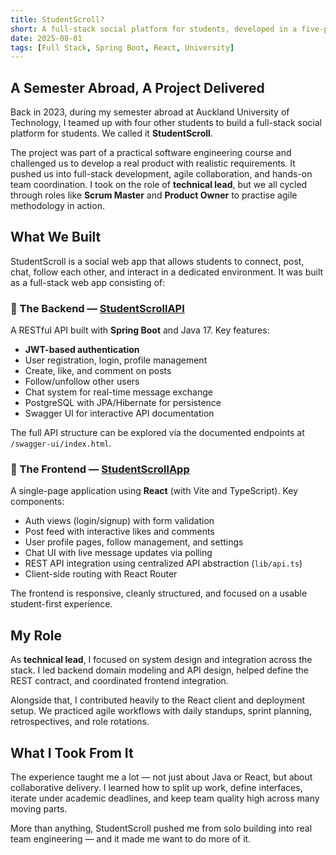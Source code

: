 ```yaml
---
title: StudentScroll?
short: A full-stack social platform for students, developed in a five-person team during my exchange semester in New Zealand
date: 2025-08-01
tags: [Full Stack, Spring Boot, React, University]
---
```


## A Semester Abroad, A Project Delivered

Back in 2023, during my semester abroad at Auckland University of Technology, I teamed up with four other students to build a full-stack social platform for students. We called it **StudentScroll**.

The project was part of a practical software engineering course and challenged us to develop a real product with realistic requirements. It pushed us into full-stack development, agile collaboration, and hands-on team coordination. I took on the role of **technical lead**, but we all cycled through roles like **Scrum Master** and **Product Owner** to practise agile methodology in action.

## What We Built

StudentScroll is a social web app that allows students to connect, post, chat, follow each other, and interact in a dedicated environment. It was built as a full-stack web app consisting of:

### 🧩 The Backend — [StudentScrollAPI](https://github.com/leo-lem/StudentScrollAPI)

A RESTful API built with **Spring Boot** and Java 17. Key features:

- **JWT-based authentication**
- User registration, login, profile management
- Create, like, and comment on posts
- Follow/unfollow other users
- Chat system for real-time message exchange
- PostgreSQL with JPA/Hibernate for persistence
- Swagger UI for interactive API documentation

The full API structure can be explored via the documented endpoints at `/swagger-ui/index.html`.

### 🎨 The Frontend — [StudentScrollApp](https://github.com/leo-lem/StudentScrollApp)

A single-page application using **React** (with Vite and TypeScript). Key components:

- Auth views (login/signup) with form validation
- Post feed with interactive likes and comments
- User profile pages, follow management, and settings
- Chat UI with live message updates via polling
- REST API integration using centralized API abstraction (`lib/api.ts`)
- Client-side routing with React Router

The frontend is responsive, cleanly structured, and focused on a usable student-first experience.

## My Role

As **technical lead**, I focused on system design and integration across the stack. I led backend domain modeling and API design, helped define the REST contract, and coordinated frontend integration.

Alongside that, I contributed heavily to the React client and deployment setup. We practiced agile workflows with daily standups, sprint planning, retrospectives, and role rotations.

## What I Took From It

The experience taught me a lot — not just about Java or React, but about collaborative delivery. I learned how to split up work, define interfaces, iterate under academic deadlines, and keep team quality high across many moving parts.

More than anything, StudentScroll pushed me from solo building into real team engineering — and it made me want to do more of it.